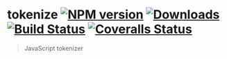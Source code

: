 # tokenize [![NPM version][npm-image]][npm-url] [![Downloads][downloads-image]][npm-url] [![Build Status][travis-image]][travis-url] [![Coveralls Status][coveralls-image]][coveralls-url]
> JavaScript tokenizer

[downloads-image]: http://img.shields.io/npm/dm/tokenize.svg 
[npm-url]: https://npmjs.org/package/tokenize
[npm-image]: http://img.shields.io/npm/v/tokenize.svg

[travis-url]: https://travis-ci.org/bifodus/tokenize 
[travis-image]: http://img.shields.io/travis/bifodus/tokenize.svg

[coveralls-url]: https://coveralls.io/r/bifodus/tokenize 
[coveralls-image]: http://img.shields.io/coveralls/bifodus/tokenize/master.svg
